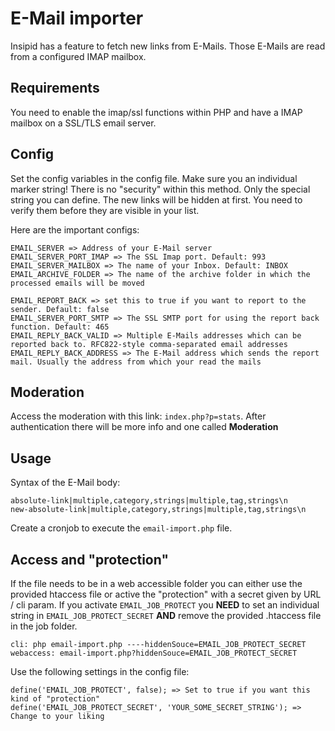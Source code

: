 # E-Mail importer

Insipid has a feature to fetch new links from E-Mails.  Those E-Mails are read from a configured IMAP mailbox.

## Requirements
You need to enable the imap/ssl functions within PHP and  have a IMAP mailbox on a SSL/TLS email server.

## Config
Set the config variables in the config file.  Make sure you an individual marker string!
There is no "security" within this method. Only the special string you can define.
The new links will be hidden at first. You need to verify them before they are  visible in your list.

Here are the important configs:

```
EMAIL_SERVER => Address of your E-Mail server
EMAIL_SERVER_PORT_IMAP => The SSL Imap port. Default: 993
EMAIL_SERVER_MAILBOX => The name of your Inbox. Default: INBOX
EMAIL_ARCHIVE_FOLDER => The name of the archive folder in which the processed emails will be moved

EMAIL_REPORT_BACK => set this to true if you want to report to the sender. Default: false
EMAIL_SERVER_PORT_SMTP => The SSL SMTP port for using the report back function. Default: 465
EMAIL_REPLY_BACK_VALID => Multiple E-Mails addresses which can be reported back to. RFC822-style comma-separated email addresses
EMAIL_REPLY_BACK_ADDRESS => The E-Mail address which sends the report mail. Usually the address from which your read the mails
```

## Moderation

Access the moderation with this link: `index.php?p=stats`. After authentication there will be more info and one called **Moderation**

## Usage

Syntax of the E-Mail body:

```
absolute-link|multiple,category,strings|multiple,tag,strings\n
new-absolute-link|multiple,category,strings|multiple,tag,strings\n
```

Create a cronjob to execute the `email-import.php` file.

## Access and "protection"

If the file needs to be in a web accessible folder you can either use the provided htaccess file
or active the "protection" with a secret given by URL / cli param.
If you activate `EMAIL_JOB_PROTECT` you **NEED** to set an individual string in `EMAIL_JOB_PROTECT_SECRET`
**AND** remove the provided .htaccess file in the job folder.

```
cli: php email-import.php ----hiddenSouce=EMAIL_JOB_PROTECT_SECRET
webaccess: email-import.php?hiddenSouce=EMAIL_JOB_PROTECT_SECRET
```

Use the following settings in the config file:

```
define('EMAIL_JOB_PROTECT', false); => Set to true if you want this kind of "protection"
define('EMAIL_JOB_PROTECT_SECRET', 'YOUR_SOME_SECRET_STRING'); => Change to your liking
```
